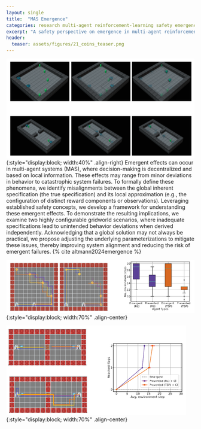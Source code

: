 ```yaml
---
layout: single
title:  "MAS Emergence"
categories: research multi-agent reinforcement-learning safety emergence 
excerpt: "A safety perspective on emergence in multi-agent reinforcement-learning"
header:
  teaser: assets/figures/21_coins_teaser.png
---
```


![Evaluation Environments](\assets\figures\21_envs.png){:style="display:block; width:40%" .align-right}
Emergent effects can occur in multi-agent systems (MAS), where decision-making is decentralized and based on local information. These effects may range from minor deviations in behavior to catastrophic system failures. To formally define these phenomena, we identify misalignments between the global inherent specification (the true specification) and its local approximation (e.g., the configuration of distinct reward components or observations). Leveraging established safety concepts, we develop a framework for understanding these emergent effects. To demonstrate the resulting implications, we examine two highly configurable gridworld scenarios, where inadequate specifications lead to unintended behavior deviations when derived independently. Acknowledging that a global solution may not always be practical, we propose adjusting the underlying parameterizations to mitigate these issues, thereby improving system alignment and reducing the risk of emergent failures.
{% cite altmann2024emergence %}

![Instances of emergent behavior](\assets\figures\21_coins.png){:style="display:block; width:70%" .align-center}

![Blocking behavior](\assets\figures\21_blocking.png){:style="display:block; width:70%" .align-center}


